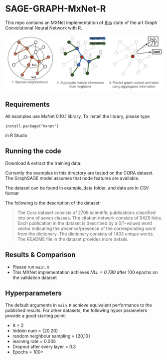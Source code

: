 # SAGE-GRAPH-MxNet-R

This repo contains an MXNet implementation of [this](https://arxiv.org/pdf/1706.02216.pdf) state of the art Graph Convolutional Neural Network with R.

![](./docs/sample_and_agg.png)
## Requirements
All examples use MxNet 0.10.1 library. To install the library, please type 
```
install.package("mxnet") 
```
in R Studio

## Running the code
Download & extract the training data:

Currently the examples in this directory are tested on the CORA dataset. The GraphSAGE model assumes that node
features are available.

The dataset can be found in example_data folder, and data are in CSV format

The following is the description of the dataset:
> The Cora dataset consists of 2708 scientific publications classified into one of seven classes.
> The citation network consists of 5429 links. Each publication in the dataset is described by a
> 0/1-valued word vector indicating the absence/presence of the corresponding word from the dictionary.
> The dictionary consists of 1433 unique words. The README file in the dataset provides more details.
## Results & Comparison
- Please run `main.R`
- This MXNet implementation achieves *NLL = 0.780* after 100 epochs on the validation dataset

## Hyperparameters

The default arguments in `main.R` achieve equivalent performance to the published results. For other datasets, the following hyper parameters provide a good starting point:
- K = 2
- hidden num  = {20,20}
- random neighbour sampling = {20,10}
- learning rate = 0.005
- Dropout after every layer =  0.3
- Epochs = 100+
